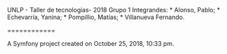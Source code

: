 UNLP - Taller de tecnologias- 2018
Grupo 1
Integrandes:
	* Alonso, Pablo; 
	* Echevarría, Yanina; 
	* Pompillio, Matías; 
	* Villanueva Fernando.
	
============

A Symfony project created on October 25, 2018, 10:33 pm.
